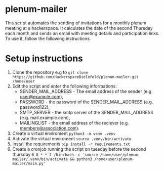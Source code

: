 # plenum-mailer
This script automates the sending of invitations for a monthly plenum meeting at a hackerspace.
It calculates the date of the second Thursday each month and sends an email with meeting details and participation links.
To use it, follow the following instructions.

# Setup instructions
1. Clone the repository e.g to `git clone https://github.com/HackerspaceBielefeld/plenum-mailer.git /home/user`
2. Edit the script and enter the following informations:
   * SENDER_MAIL_ADDRESS - The email address of the sender (e.g. user@example.com),
   * PASSWORD - the password of the SENDER_MAIL_ADDRESS (e.g. password122),
   * SMTP_SERVER - the smtp server of the SENDER_MAIL_ADDRESS (e.g. mail.example.com),
   * MAILINGLIST - the email address of the reciever (e.g. members@association.com).
3. Create a virtual enviroment `python3 -m venv .venv`
4. Activate the virtual enviroment `source .venv/bin/activate`
5. Install the requirements `pip install -r requirements.txt`
6. Create a cronjob running the script on tuesday before the second thursday `0 8 * * 2 /bin/bash -c 'source /home/user/plenum-mailer/.venv/bin/activate && python3 /home/user/plenum-mailer/main.py'`

